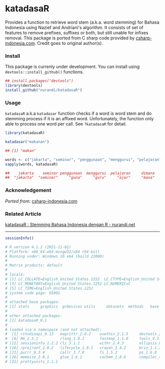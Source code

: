 # katadasaR
Provides a function to retrieve word stem (a.k.a. word stemming) for Bahasa Indonesia using Nazief and Andriani's algorithm. It consists of set of features to remove prefixes, suffixes or both, but still unable for infixes removal. This package is ported from C sharp code provided by [csharp-indonesia.com](http://www.csharp-indonesia.com/2014/07/algoritma-stemming-pencarian-kata-dasar.html). Credit goes to original author(s).

### Install
This package is currenly under development. You can install using `devtools::install_github()` functions. 

```r
## install.packages("devtools")
library(devtools)
install_github("nurandi/katadasaR")
```

### Usage
`katadasaR` a.k.a `katadasar` function checks if a word is word stem and do stemming process if it is an affixed word. Unfortunately, the function only able to process one word per call. See `?katadasaR` for detail.

```r
library(katadasaR)

katadasar("makanan")

## [1] "makan"

words <- c("jakarta", "seminar", "penggunaan", "menggurui", "pelajaran", "dimana", "menyampaikan")
sapply(words, katadasaR)

##    jakarta    seminar penggunaan  menggurui  pelajaran     dimana   menyampaikan 
##  "jakarta"  "seminar"     "guna"     "guru"     "ajar"     "mana"       "sampai"
```

### Acknowledgement
_Ported from:_ [csharp-indonesia.com](http://www.csharp-indonesia.com/2014/07/algoritma-stemming-pencarian-kata-dasar.html)


### Related Article
[katadasaR : Stemming Bahasa Indonesia dengan R - nurandi.net](https://nurandi.net/r/katadasar-stemming-bahasa-indonesia-dengan-r/)

---

```r
sessionInfo()

# R version 4.1.2 (2021-11-01)
# Platform: x86_64-w64-mingw32/x64 (64-bit)
# Running under: Windows 10 x64 (build 22000)
# 
# Matrix products: default
# 
# locale:
# [1] LC_COLLATE=English_United States.1252  LC_CTYPE=English_United States.1252   
# [3] LC_MONETARY=English_United States.1252 LC_NUMERIC=C                          
# [5] LC_TIME=English_United States.1252    
# system code page: 65001
# 
# attached base packages:
# [1] stats     graphics  grDevices utils     datasets  methods   base     
# 
# other attached packages:
# [1] katadasaR_0.1
# 
# loaded via a namespace (and not attached):
#  [1] rstudioapi_0.13   magrittr_2.0.2    usethis_2.1.5     devtools_2.4.3    pkgload_1.2.4    
#  [6] R6_2.5.1          rlang_1.0.1       fastmap_1.1.0     tools_4.1.2       pkgbuild_1.3.1   
# [11] sessioninfo_1.2.2 cli_3.1.1         withr_2.4.3       ellipsis_0.3.2    remotes_2.4.2    
# [16] rprojroot_2.0.2   lifecycle_1.0.1   crayon_1.4.2      brio_1.1.3        processx_3.5.2   
# [21] purrr_0.3.4       callr_3.7.0       fs_1.5.2          ps_1.6.0          testthat_3.1.2   
# [26] memoise_2.0.1     glue_1.6.1        cachem_1.0.6      compiler_4.1.2    desc_1.4.0       
# [31] prettyunits_1.1.1
```



